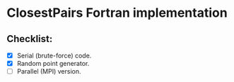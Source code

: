 # ClosestPairs Fortran implementation

## Checklist:

- [x] Serial (brute-force) code.
- [x] Random point generator.
- [ ] Parallel (MPI) version.
